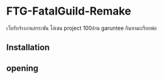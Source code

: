 # FTG-FatalGuild-Remake
เว็บรับจ้างงานสาระพัน ไอ่เชน project 100ล้าน garuntee กินทามะเรียกพ่อ 

## Installation

## opening
